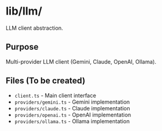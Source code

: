 # lib/llm/

LLM client abstraction.

## Purpose
Multi-provider LLM client (Gemini, Claude, OpenAI, Ollama).

## Files (To be created)
- `client.ts` - Main client interface
- `providers/gemini.ts` - Gemini implementation
- `providers/claude.ts` - Claude implementation
- `providers/openai.ts` - OpenAI implementation
- `providers/ollama.ts` - Ollama implementation
